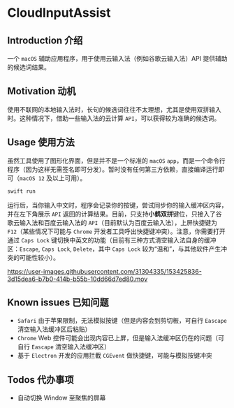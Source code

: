 # CloudInputAssist

## Introduction 介绍

一个 `macOS` 辅助应用程序，用于使用云输入法（例如谷歌云输入法）API 提供辅助的候选词结果。

## Motivation 动机

使用不联网的本地输入法时，长句的候选词往往不太理想，尤其是使用双拼输入时。这种情况下，借助一些输入法的云计算 `API`，可以获得较为准确的候选词。

## Usage 使用方法

虽然工具使用了图形化界面，但是并不是一个标准的 `macOS` `app`，而是一个命令行程序（因为这样无需签名即可分发）。暂时没有任何第三方依赖，直接编译运行即可（`macOS 12` 及以上可用）。

```
swift run
```

运行后，当你输入中文时，程序会记录你的按键，尝试同步你的输入缓冲区内容，并在左下角展示 `API` 返回的计算结果。目前，只支持**小鹤双拼**键位，只接入了谷歌云输入法和百度云输入法的 `API`（目前默认为百度云输入法），上屏快捷键为 `F12`（某些情况下可能与 `Chrome` 开发者工具呼出快捷键冲突）。注意，你需要打开通过 `Caps Lock` 键切换中英文的功能（目前有三种方式清空输入法自身的缓冲区：`Escape`, `Caps Lock`, `Delete`，其中 `Caps Lock` 较为“温和”，与其他软件产生冲突的可能性较小）。

https://user-images.githubusercontent.com/31304335/153425836-3d15dea6-b7b0-414b-b55b-10dd66d7ed80.mov

## Known issues 已知问题

-  `Safari` 由于苹果限制，无法模拟按键（但是内容会到剪切板，可自行 `Eascape` 清空输入法缓冲区后粘贴）
-  `Chrome` Web 控件可能会出现内容已上屏，但是输入法缓冲区仍在的问题（可自行 `Eascape` 清空输入法缓冲区）
-  基于 `Electron` 开发的应用拦截 `CGEvent` 做快捷键，可能与模拟按键冲突

## Todos 代办事项

- 自动切换 Window 至聚焦的屏幕
